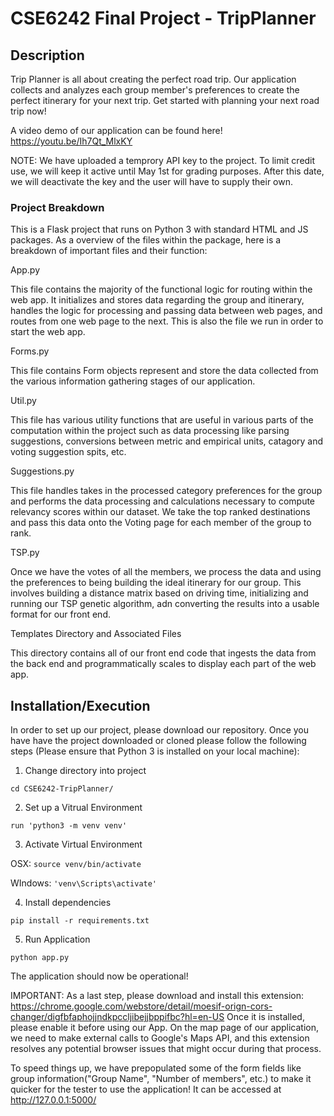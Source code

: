 # CSE6242 Final Project - TripPlanner

## Description

Trip Planner is all about creating the perfect road trip. Our application collects and analyzes each group member's preferences to create the perfect itinerary for your next trip. Get started with planning your next road trip now!

A video demo of our application can be found here! 
https://youtu.be/Ih7Qt_MlxKY

NOTE: We have uploaded a temprory API key to the project. To limit credit use, we will keep it active until May 1st for grading purposes. After this date, we will deactivate the key and the user will have to supply their own. 

### Project Breakdown

This is a Flask project that runs on Python 3 with standard HTML and JS packages. As a overview of the files within the package, here is a breakdown of important files and their function:

App.py

This file contains the majority of the functional logic for routing within the web app. It initializes and stores data 
regarding the group and itinerary, handles the logic for processing and passing data between web pages, and routes from one
web page to the next. This is also the file we run in order to start the web app.

Forms.py

This file contains Form objects represent and store the data collected from the various information gathering stages of our application.

Util.py

This file has various utility functions that are useful in various parts of the computation within the project such as 
data processing like parsing suggestions, conversions between metric and empirical units, catagory and voting suggestion spits, etc.

Suggestions.py

This file handles takes in the processed category preferences for the group and performs the data processing and calculations 
necessary to compute relevancy scores within our dataset. We take the top ranked destinations and pass this data onto the Voting
page for each member of the group to rank.

TSP.py

Once we have the votes of all the members, we process the data and using the preferences to being building the ideal 
itinerary for our group. This involves building a distance matrix based on driving time, initializing and running our TSP genetic
algorithm, adn converting the results into a usable format for our front end. 

Templates Directory and Associated Files

This directory contains all of our front end code that ingests the data from the back end and programmatically scales to 
display each part of the web app.


## Installation/Execution

In order to set up our project, please download our repository. Once you have have the project downloaded or cloned please follow the following steps (Please ensure that Python 3 is installed on your local machine):

1. Change directory into project

`cd CSE6242-TripPlanner/`

2. Set up a Vitrual Environment 

`run 'python3 -m venv venv'`

3. Activate Virtual Environment

OSX: `source venv/bin/activate`

WIndows: `'venv\Scripts\activate'`

4. Install dependencies

`pip install -r requirements.txt`

5. Run Application

`python app.py`

The application should now be operational! 

IMPORTANT: As a last step, please download and install this extension:
https://chrome.google.com/webstore/detail/moesif-orign-cors-changer/digfbfaphojjndkpccljibejjbppifbc?hl=en-US
Once it is installed, please enable it before using our App. On the map page of our application, 
we need to make external calls to Google's Maps API, and this extension resolves any potential browser issues that might 
occur during that process.

To speed things up, we have prepopulated some of the form fields like group 
information("Group Name", "Number of members", etc.) to make it quicker for the tester to use the application! 
It can be accessed at http://127.0.0.1:5000/
